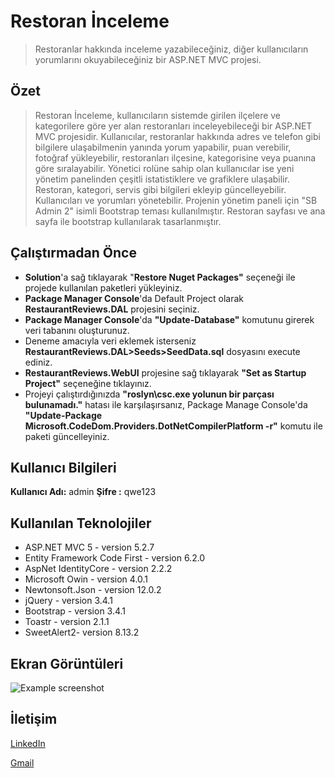 # Restoran İnceleme
> Restoranlar hakkında inceleme yazabileceğiniz, diğer kullanıcıların yorumlarını okuyabileceğiniz bir ASP.NET MVC projesi.

## Özet
> Restoran İnceleme, kullanıcıların sistemde girilen ilçelere ve kategorilere göre yer alan restoranları inceleyebileceği bir ASP.NET MVC projesidir. Kullanıcılar, restoranlar hakkında adres ve telefon gibi bilgilere ulaşabilmenin yanında yorum yapabilir, puan verebilir, fotoğraf yükleyebilir, restoranları ilçesine, kategorisine veya puanına göre sıralayabilir. Yönetici rolüne sahip olan kullanıcılar ise yeni yönetim panelinden çeşitli istatistiklere ve grafiklere ulaşabilir. Restoran, kategori, servis gibi bilgileri ekleyip güncelleyebilir. Kullanıcıları ve yorumları yönetebilir. Projenin yönetim paneli için "SB Admin 2" isimli Bootstrap teması kullanılmıştır. Restoran sayfası ve ana sayfa ile bootstrap kullanılarak tasarlanmıştır.

## Çalıştırmadan Önce
- **Solution**'a sağ tıklayarak "**Restore Nuget Packages"** seçeneği ile projede kullanılan paketleri yükleyiniz.
- **Package Manager Console**'da Default Project olarak **RestaurantReviews.DAL** projesini seçiniz.
- **Package Manager Console**'da **"Update-Database"** komutunu girerek veri tabanını oluşturunuz.
- Deneme amacıyla veri eklemek isterseniz **RestaurantReviews.DAL>Seeds>SeedData.sql** dosyasını execute ediniz.
- **RestaurantReviews.WebUI** projesine sağ tıklayarak **"Set as Startup Project"** seçeneğine tıklayınız.
- Projeyi çalıştırdığınızda **"roslyn\csc.exe yolunun bir parçası bulunamadı."** hatası ile karşılaşırsanız, Package Manage Console'da **"Update-Package Microsoft.CodeDom.Providers.DotNetCompilerPlatform -r"** komutu ile paketi güncelleyiniz.

## Kullanıcı Bilgileri
**Kullanıcı Adı:** admin
**Şifre :** qwe123

## Kullanılan Teknolojiler
- ASP.NET MVC 5 - version 5.2.7
- Entity Framework Code First - version 6.2.0
- AspNet IdentityCore - version 2.2.2
- Microsoft Owin - version 4.0.1
- Newtonsoft.Json - version 12.0.2
- jQuery - version 3.4.1
- Bootstrap - version 3.4.1
- Toastr - version 2.1.1
- SweetAlert2- version 8.13.2

## Ekran Görüntüleri
![Example screenshot](./img/screenshot.png)
<!-- If you have screenshots you'd like to share, include them here. -->

## İletişim
[LinkedIn](https://www.linkedin.com/in/caner-gencdogan/)

[Gmail](mailto:gencdogancaner@gmail.com)
